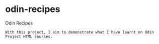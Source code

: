 # odin-recipes
Odin Recipes

    With this project, I aim to demonstrate what I have learnt on Odin Project HTML courses.